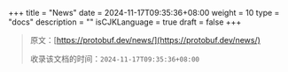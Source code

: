 +++
title = "News"
date = 2024-11-17T09:35:36+08:00
weight = 10
type = "docs"
description = ""
isCJKLanguage = true
draft = false
+++

> 原文：[https://protobuf.dev/news/](https://protobuf.dev/news/)
>
> 收录该文档的时间：`2024-11-17T09:35:36+08:00`
